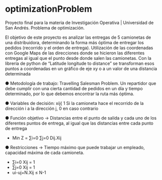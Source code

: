 # optimizationProblem
Proyecto final para la materia de Investigación Operativa | Universidad de San Andrés. Problema de optimización.

El objetivo de este proyecto es analizar las entregas de 5 camionetas de una distribuidora, determinando la forma más óptima de entregar los pedidos (recorrido y el orden de entrega). Utilización de las coordenadas con Google Maps de las direcciones donde se hicieron las diferentes entregas al igual que el punto desde donde salen las camionetas. Con la librería de python de “Latitude longitude to distance” se transforman esos puntos a coordenadas en un gráfico de eje xy o a un valor de una distancia determinada

● Metodología de trabajo: Travelling Salesman Problem. Un repartidor que debe cumplir con una cierta cantidad de pedidos en un día y tiempo determinado, por lo que debemos encontrar la ruta más óptima.

● Variables de decisión: xij{ 1 Si la camioneta hace el recorrido de la dirección i a la dirección j, 0 en caso contrario

● Función objetivo → Distancias entre el punto de salida y cada uno de los diferentes puntos de entrega, al igual que las distancias entre cada punto de entrega
  * Min Z = ∑i=0 ∑j=0 Dij.Xij 

● Restricciones → Tiempo máximo que puede trabajar un empleado, capacidad máxima de cada camioneta.
  * ∑i=0 Xij = 1
  * ∑j=0 Xij = 1
  * ui-uj+N.Xij ≤ N-1
